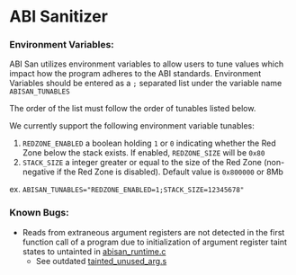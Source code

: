 # ABI Sanitizer

### Environment Variables:
ABI San utilizes environment variables to allow users to tune values which impact how the program adheres to the ABI standards.
Environment Variables should be entered as a `;` separated list under the variable name `ABISAN_TUNABLES`

The order of the list must follow the order of tunables listed below.

We currently support the following environment variable tunables:
1. `REDZONE_ENABLED` a boolean holding `1` or `0` indicating whether the Red Zone below the stack exists. If enabled, `REDZONE_SIZE` will be `0x80`
2. `STACK_SIZE` a integer greater or equal to the size of the Red Zone (non-negative if the Red Zone is disabled). Default value is  `0x800000` or 8Mb

ex. `ABISAN_TUNABLES="REDZONE_ENABLED=1;STACK_SIZE=12345678"`


### Known Bugs:
- Reads from extraneous argument registers are not detected in the first function call of a program due to initialization of argument register taint states to untainted in [abisan_runtime.c](https://github.com/Denbox/abisan/blob/93148cb0cf7e67b8e48f2a88489d3fad76242a7d/abisan_runtime.c)
  - See outdated [tainted_unused_arg.s](https://github.com/Denbox/abisan/blob/5d7793d24e5e2dea19aaa4215b49401b1504a570/tests/tainted_unused_arg/tainted_unused_arg.s) 
